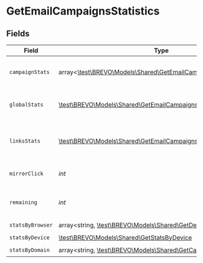 # GetEmailCampaignsStatistics


## Fields

| Field                                                                                                                    | Type                                                                                                                     | Required                                                                                                                 | Description                                                                                                              | Example                                                                                                                  |
| ------------------------------------------------------------------------------------------------------------------------ | ------------------------------------------------------------------------------------------------------------------------ | ------------------------------------------------------------------------------------------------------------------------ | ------------------------------------------------------------------------------------------------------------------------ | ------------------------------------------------------------------------------------------------------------------------ |
| `campaignStats`                                                                                                          | array<[\test\BREVO\Models\Shared\GetEmailCampaignsCampaignStats](../../Models/Shared/GetEmailCampaignsCampaignStats.md)> | :heavy_check_mark:                                                                                                       | List-wise statistics of the campaign.                                                                                    |                                                                                                                          |
| `globalStats`                                                                                                            | [\test\BREVO\Models\Shared\GetEmailCampaignsGlobalStats](../../Models/Shared/GetEmailCampaignsGlobalStats.md)            | :heavy_check_mark:                                                                                                       | Overall statistics of the campaign                                                                                       |                                                                                                                          |
| `linksStats`                                                                                                             | [\test\BREVO\Models\Shared\GetEmailCampaignsLinksStats](../../Models/Shared/GetEmailCampaignsLinksStats.md)              | :heavy_check_mark:                                                                                                       | Statistics about the number of clicks for the links                                                                      |                                                                                                                          |
| `mirrorClick`                                                                                                            | *int*                                                                                                                    | :heavy_check_mark:                                                                                                       | Number of clicks on mirror link                                                                                          | 120                                                                                                                      |
| `remaining`                                                                                                              | *int*                                                                                                                    | :heavy_check_mark:                                                                                                       | Number of remaning emails to send                                                                                        | 1000                                                                                                                     |
| `statsByBrowser`                                                                                                         | array<string, [\test\BREVO\Models\Shared\GetDeviceBrowserStats](../../Models/Shared/GetDeviceBrowserStats.md)>           | :heavy_check_mark:                                                                                                       | N/A                                                                                                                      |                                                                                                                          |
| `statsByDevice`                                                                                                          | [\test\BREVO\Models\Shared\GetStatsByDevice](../../Models/Shared/GetStatsByDevice.md)                                    | :heavy_check_mark:                                                                                                       | N/A                                                                                                                      |                                                                                                                          |
| `statsByDomain`                                                                                                          | array<string, [\test\BREVO\Models\Shared\GetCampaignStats](../../Models/Shared/GetCampaignStats.md)>                     | :heavy_check_mark:                                                                                                       | N/A                                                                                                                      |                                                                                                                          |